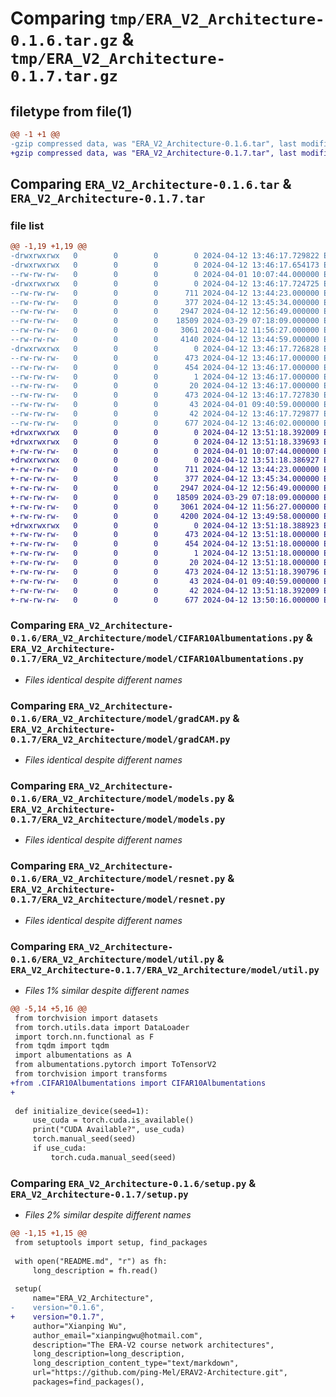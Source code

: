 # Comparing `tmp/ERA_V2_Architecture-0.1.6.tar.gz` & `tmp/ERA_V2_Architecture-0.1.7.tar.gz`

## filetype from file(1)

```diff
@@ -1 +1 @@
-gzip compressed data, was "ERA_V2_Architecture-0.1.6.tar", last modified: Fri Apr 12 13:46:17 2024, max compression
+gzip compressed data, was "ERA_V2_Architecture-0.1.7.tar", last modified: Fri Apr 12 13:51:18 2024, max compression
```

## Comparing `ERA_V2_Architecture-0.1.6.tar` & `ERA_V2_Architecture-0.1.7.tar`

### file list

```diff
@@ -1,19 +1,19 @@
-drwxrwxrwx   0        0        0        0 2024-04-12 13:46:17.729822 ERA_V2_Architecture-0.1.6/
-drwxrwxrwx   0        0        0        0 2024-04-12 13:46:17.654173 ERA_V2_Architecture-0.1.6/ERA_V2_Architecture/
--rw-rw-rw-   0        0        0        0 2024-04-01 10:07:44.000000 ERA_V2_Architecture-0.1.6/ERA_V2_Architecture/__init__.py
-drwxrwxrwx   0        0        0        0 2024-04-12 13:46:17.724725 ERA_V2_Architecture-0.1.6/ERA_V2_Architecture/model/
--rw-rw-rw-   0        0        0      711 2024-04-12 13:44:23.000000 ERA_V2_Architecture-0.1.6/ERA_V2_Architecture/model/CIFAR10Albumentations.py
--rw-rw-rw-   0        0        0      377 2024-04-12 13:45:34.000000 ERA_V2_Architecture-0.1.6/ERA_V2_Architecture/model/__init__.py
--rw-rw-rw-   0        0        0     2947 2024-04-12 12:56:49.000000 ERA_V2_Architecture-0.1.6/ERA_V2_Architecture/model/gradCAM.py
--rw-rw-rw-   0        0        0    18509 2024-03-29 07:18:09.000000 ERA_V2_Architecture-0.1.6/ERA_V2_Architecture/model/models.py
--rw-rw-rw-   0        0        0     3061 2024-04-12 11:56:27.000000 ERA_V2_Architecture-0.1.6/ERA_V2_Architecture/model/resnet.py
--rw-rw-rw-   0        0        0     4140 2024-04-12 13:44:59.000000 ERA_V2_Architecture-0.1.6/ERA_V2_Architecture/model/util.py
-drwxrwxrwx   0        0        0        0 2024-04-12 13:46:17.726828 ERA_V2_Architecture-0.1.6/ERA_V2_Architecture.egg-info/
--rw-rw-rw-   0        0        0      473 2024-04-12 13:46:17.000000 ERA_V2_Architecture-0.1.6/ERA_V2_Architecture.egg-info/PKG-INFO
--rw-rw-rw-   0        0        0      454 2024-04-12 13:46:17.000000 ERA_V2_Architecture-0.1.6/ERA_V2_Architecture.egg-info/SOURCES.txt
--rw-rw-rw-   0        0        0        1 2024-04-12 13:46:17.000000 ERA_V2_Architecture-0.1.6/ERA_V2_Architecture.egg-info/dependency_links.txt
--rw-rw-rw-   0        0        0       20 2024-04-12 13:46:17.000000 ERA_V2_Architecture-0.1.6/ERA_V2_Architecture.egg-info/top_level.txt
--rw-rw-rw-   0        0        0      473 2024-04-12 13:46:17.727830 ERA_V2_Architecture-0.1.6/PKG-INFO
--rw-rw-rw-   0        0        0       43 2024-04-01 09:40:59.000000 ERA_V2_Architecture-0.1.6/README.md
--rw-rw-rw-   0        0        0       42 2024-04-12 13:46:17.729877 ERA_V2_Architecture-0.1.6/setup.cfg
--rw-rw-rw-   0        0        0      677 2024-04-12 13:46:02.000000 ERA_V2_Architecture-0.1.6/setup.py
+drwxrwxrwx   0        0        0        0 2024-04-12 13:51:18.392009 ERA_V2_Architecture-0.1.7/
+drwxrwxrwx   0        0        0        0 2024-04-12 13:51:18.339693 ERA_V2_Architecture-0.1.7/ERA_V2_Architecture/
+-rw-rw-rw-   0        0        0        0 2024-04-01 10:07:44.000000 ERA_V2_Architecture-0.1.7/ERA_V2_Architecture/__init__.py
+drwxrwxrwx   0        0        0        0 2024-04-12 13:51:18.386927 ERA_V2_Architecture-0.1.7/ERA_V2_Architecture/model/
+-rw-rw-rw-   0        0        0      711 2024-04-12 13:44:23.000000 ERA_V2_Architecture-0.1.7/ERA_V2_Architecture/model/CIFAR10Albumentations.py
+-rw-rw-rw-   0        0        0      377 2024-04-12 13:45:34.000000 ERA_V2_Architecture-0.1.7/ERA_V2_Architecture/model/__init__.py
+-rw-rw-rw-   0        0        0     2947 2024-04-12 12:56:49.000000 ERA_V2_Architecture-0.1.7/ERA_V2_Architecture/model/gradCAM.py
+-rw-rw-rw-   0        0        0    18509 2024-03-29 07:18:09.000000 ERA_V2_Architecture-0.1.7/ERA_V2_Architecture/model/models.py
+-rw-rw-rw-   0        0        0     3061 2024-04-12 11:56:27.000000 ERA_V2_Architecture-0.1.7/ERA_V2_Architecture/model/resnet.py
+-rw-rw-rw-   0        0        0     4200 2024-04-12 13:49:58.000000 ERA_V2_Architecture-0.1.7/ERA_V2_Architecture/model/util.py
+drwxrwxrwx   0        0        0        0 2024-04-12 13:51:18.388923 ERA_V2_Architecture-0.1.7/ERA_V2_Architecture.egg-info/
+-rw-rw-rw-   0        0        0      473 2024-04-12 13:51:18.000000 ERA_V2_Architecture-0.1.7/ERA_V2_Architecture.egg-info/PKG-INFO
+-rw-rw-rw-   0        0        0      454 2024-04-12 13:51:18.000000 ERA_V2_Architecture-0.1.7/ERA_V2_Architecture.egg-info/SOURCES.txt
+-rw-rw-rw-   0        0        0        1 2024-04-12 13:51:18.000000 ERA_V2_Architecture-0.1.7/ERA_V2_Architecture.egg-info/dependency_links.txt
+-rw-rw-rw-   0        0        0       20 2024-04-12 13:51:18.000000 ERA_V2_Architecture-0.1.7/ERA_V2_Architecture.egg-info/top_level.txt
+-rw-rw-rw-   0        0        0      473 2024-04-12 13:51:18.390796 ERA_V2_Architecture-0.1.7/PKG-INFO
+-rw-rw-rw-   0        0        0       43 2024-04-01 09:40:59.000000 ERA_V2_Architecture-0.1.7/README.md
+-rw-rw-rw-   0        0        0       42 2024-04-12 13:51:18.392009 ERA_V2_Architecture-0.1.7/setup.cfg
+-rw-rw-rw-   0        0        0      677 2024-04-12 13:50:16.000000 ERA_V2_Architecture-0.1.7/setup.py
```

### Comparing `ERA_V2_Architecture-0.1.6/ERA_V2_Architecture/model/CIFAR10Albumentations.py` & `ERA_V2_Architecture-0.1.7/ERA_V2_Architecture/model/CIFAR10Albumentations.py`

 * *Files identical despite different names*

### Comparing `ERA_V2_Architecture-0.1.6/ERA_V2_Architecture/model/gradCAM.py` & `ERA_V2_Architecture-0.1.7/ERA_V2_Architecture/model/gradCAM.py`

 * *Files identical despite different names*

### Comparing `ERA_V2_Architecture-0.1.6/ERA_V2_Architecture/model/models.py` & `ERA_V2_Architecture-0.1.7/ERA_V2_Architecture/model/models.py`

 * *Files identical despite different names*

### Comparing `ERA_V2_Architecture-0.1.6/ERA_V2_Architecture/model/resnet.py` & `ERA_V2_Architecture-0.1.7/ERA_V2_Architecture/model/resnet.py`

 * *Files identical despite different names*

### Comparing `ERA_V2_Architecture-0.1.6/ERA_V2_Architecture/model/util.py` & `ERA_V2_Architecture-0.1.7/ERA_V2_Architecture/model/util.py`

 * *Files 1% similar despite different names*

```diff
@@ -5,14 +5,16 @@
 from torchvision import datasets
 from torch.utils.data import DataLoader
 import torch.nn.functional as F
 from tqdm import tqdm
 import albumentations as A
 from albumentations.pytorch import ToTensorV2
 from torchvision import transforms
+from .CIFAR10Albumentations import CIFAR10Albumentations
+
 
 def initialize_device(seed=1):
     use_cuda = torch.cuda.is_available()
     print("CUDA Available?", use_cuda)
     torch.manual_seed(seed)
     if use_cuda:
         torch.cuda.manual_seed(seed)
```

### Comparing `ERA_V2_Architecture-0.1.6/setup.py` & `ERA_V2_Architecture-0.1.7/setup.py`

 * *Files 2% similar despite different names*

```diff
@@ -1,15 +1,15 @@
 from setuptools import setup, find_packages
 
 with open("README.md", "r") as fh:
     long_description = fh.read()
 
 setup(
     name="ERA_V2_Architecture",
-    version="0.1.6",
+    version="0.1.7",
     author="Xianping Wu",
     author_email="xianpingwu@hotmail.com",
     description="The ERA-V2 course network architectures",
     long_description=long_description,
     long_description_content_type="text/markdown",    
     url="https://github.com/ping-Mel/ERAV2-Architecture.git",
     packages=find_packages(),
```

